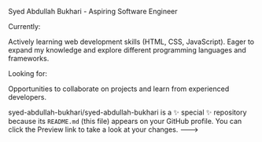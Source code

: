 Syed Abdullah Bukhari - Aspiring Software Engineer

Currently:

Actively learning web development skills (HTML, CSS, JavaScript).
Eager to expand my knowledge and explore different programming languages and frameworks.

Looking for:

Opportunities to collaborate on projects and learn from experienced developers.

 
syed-abdullah-bukhari/syed-abdullah-bukhari is a ✨ special ✨ repository because its `README.md` (this file) appears on your GitHub profile.
You can click the Preview link to take a look at your changes.
--->
